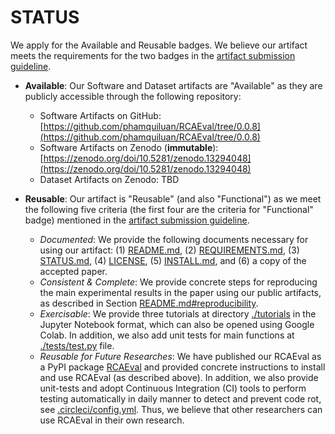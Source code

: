 # STATUS 

We apply for the Available and Reusable badges.
We believe our artifact meets the requirements for the two badges in the [artifact submission guideline](https://conf.researchr.org/track/ase-2024/ase-2024-artifact-evaluation-track).

* **Available**: Our Software and Dataset artifacts are "Available" as they are publicly accessible through the following repository:
  * Software Artifacts on GitHub: [https://github.com/phamquiluan/RCAEval/tree/0.0.8](https://github.com/phamquiluan/RCAEval/tree/0.0.8)
  * Software Artifacts on Zenodo (**immutable**): [https://zenodo.org/doi/10.5281/zenodo.13294048](https://zenodo.org/doi/10.5281/zenodo.13294048)
  * Dataset Artifacts on Zenodo: TBD


* **Reusable**: Our artifact is "Reusable" (and also "Functional") as we meet the following five criteria (the first four are the criteria for "Functional" badge) mentioned in the [artifact submission guideline](https://conf.researchr.org/track/ase-2024/ase-2024-artifact-evaluation-track).
  * _Documented_: We provide the following documents necessary for using our artifact: (1) [README.md](README.md), (2) [REQUIREMENTS.md](REQUIREMENTS.md), (3) [STATUS.md](STATUS.md), (4) [LICENSE](LICENSE), (5) [INSTALL.md](INSTALL.md), and (6) a copy of the accepted paper.
  * _Consistent & Complete_: We provide concrete steps for reproducing the main experimental results in the paper using our public artifacts, as described in Section [README.md#reproducibility](README.md#reproducibility).
  * _Exercisable_: We provide three tutorials at directory [./tutorials](tutorials) in the Jupyter Notebook format, which can also be opened using Google Colab. In addition, we also add unit tests for main functions at [./tests/test.py](./tests/test.py) file.
  * _Reusable for Future Researches_: We have published our RCAEval as a PyPI package [RCAEval](https://pypi.org/project/RCAEval) and provided concrete instructions to install and use RCAEval (as described above). In addition, we also provide unit-tests and adopt Continuous Integration (CI) tools to perform testing automatically in daily manner to detect and prevent code rot, see [.circleci/config.yml](.circleci/config.yml). Thus, we believe that other researchers can use RCAEval in their own research.
